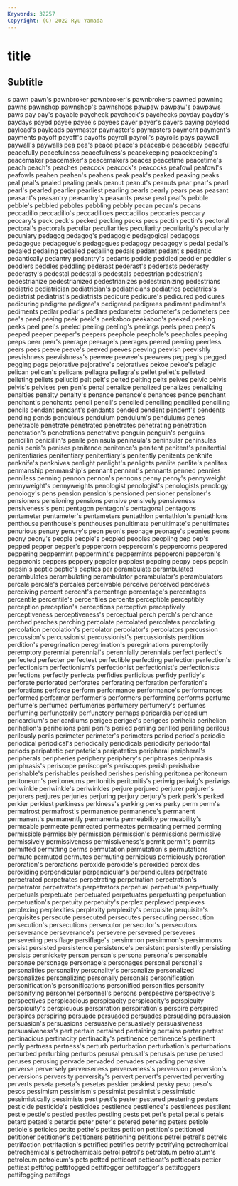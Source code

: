 ```yaml
---
Keywords: 32257
Copyright: (C) 2022 Ryu Yamada
---
```



# title

## Subtitle
s pawn pawn's pawnbroker pawnbroker's pawnbrokers
pawned pawning pawns pawnshop pawnshop's pawnshops pawpaw pawpaw's pawpaws paws
pay pay's payable paycheck paycheck's paychecks payday payday's paydays payed
payee payee's payees payer payer's payers paying payload payload's payloads
paymaster paymaster's paymasters payment payment's payments payoff payoff's payoffs payroll
payroll's payrolls pays paywall paywall's paywalls pea pea's peace peace's
peaceable peaceably peaceful peacefully peacefulness peacefulness's peacekeeping peacekeeping's peacemaker peacemaker's
peacemakers peaces peacetime peacetime's peach peach's peaches peacock peacock's peacocks
peafowl peafowl's peafowls peahen peahen's peahens peak peak's peaked peaking
peaks peal peal's pealed pealing peals peanut peanut's peanuts pear
pear's pearl pearl's pearled pearlier pearliest pearling pearls pearly pears
peas peasant peasant's peasantry peasantry's peasants pease peat peat's pebble
pebble's pebbled pebbles pebbling pebbly pecan pecan's pecans peccadillo peccadillo's
peccadilloes peccadillos peccaries peccary peccary's peck peck's pecked pecking pecks
pecs pectin pectin's pectoral pectoral's pectorals peculiar peculiarities peculiarity peculiarity's
peculiarly pecuniary pedagog pedagog's pedagogic pedagogical pedagogs pedagogue pedagogue's pedagogues
pedagogy pedagogy's pedal pedal's pedaled pedaling pedalled pedalling pedals pedant
pedant's pedantic pedantically pedantry pedantry's pedants peddle peddled peddler peddler's
peddlers peddles peddling pederast pederast's pederasts pederasty pederasty's pedestal pedestal's
pedestals pedestrian pedestrian's pedestrianize pedestrianized pedestrianizes pedestrianizing pedestrians pediatric pediatrician
pediatrician's pediatricians pediatrics pediatrics's pediatrist pediatrist's pediatrists pedicure pedicure's pedicured
pedicures pedicuring pedigree pedigree's pedigreed pedigrees pediment pediment's pediments pedlar
pedlar's pedlars pedometer pedometer's pedometers pee pee's peed peeing peek
peek's peekaboo peekaboo's peeked peeking peeks peel peel's peeled peeling
peeling's peelings peels peep peep's peeped peeper peeper's peepers peephole
peephole's peepholes peeping peeps peer peer's peerage peerage's peerages peered
peering peerless peers pees peeve peeve's peeved peeves peeving peevish
peevishly peevishness peevishness's peewee peewee's peewees peg peg's pegged pegging
pegs pejorative pejorative's pejoratives pekoe pekoe's pelagic pelican pelican's pelicans
pellagra pellagra's pellet pellet's pelleted pelleting pellets pellucid pelt pelt's
pelted pelting pelts pelves pelvic pelvis pelvis's pelvises pen pen's
penal penalize penalized penalizes penalizing penalties penalty penalty's penance penance's
penances pence penchant penchant's penchants pencil pencil's penciled penciling pencilled
pencilling pencils pendant pendant's pendants pended pendent pendent's pendents pending
pends pendulous pendulum pendulum's pendulums penes penetrable penetrate penetrated penetrates
penetrating penetration penetration's penetrations penetrative penguin penguin's penguins penicillin penicillin's
penile peninsula peninsula's peninsular peninsulas penis penis's penises penitence penitence's
penitent penitent's penitential penitentiaries penitentiary penitentiary's penitently penitents penknife penknife's
penknives penlight penlight's penlights penlite penlite's penlites penmanship penmanship's pennant
pennant's pennants penned pennies penniless penning pennon pennon's pennons penny
penny's pennyweight pennyweight's pennyweights penologist penologist's penologists penology penology's pens
pension pension's pensioned pensioner pensioner's pensioners pensioning pensions pensive pensively
pensiveness pensiveness's pent pentagon pentagon's pentagonal pentagons pentameter pentameter's pentameters
pentathlon pentathlon's pentathlons penthouse penthouse's penthouses penultimate penultimate's penultimates penurious
penury penury's peon peon's peonage peonage's peonies peons peony peony's
people people's peopled peoples peopling pep pep's pepped pepper pepper's
peppercorn peppercorn's peppercorns peppered peppering peppermint peppermint's peppermints pepperoni pepperoni's
pepperonis peppers peppery peppier peppiest pepping peppy peps pepsin pepsin's
peptic peptic's peptics per perambulate perambulated perambulates perambulating perambulator perambulator's
perambulators percale percale's percales perceivable perceive perceived perceives perceiving percent
percent's percentage percentage's percentages percentile percentile's percentiles percents perceptible perceptibly
perception perception's perceptions perceptive perceptively perceptiveness perceptiveness's perceptual perch perch's
perchance perched perches perching percolate percolated percolates percolating percolation percolation's
percolator percolator's percolators percussion percussion's percussionist percussionist's percussionists perdition perdition's
peregrination peregrination's peregrinations peremptorily peremptory perennial perennial's perennially perennials perfect
perfect's perfected perfecter perfectest perfectible perfecting perfection perfection's perfectionism perfectionism's
perfectionist perfectionist's perfectionists perfections perfectly perfects perfidies perfidious perfidy perfidy's
perforate perforated perforates perforating perforation perforation's perforations perforce perform performance
performance's performances performed performer performer's performers performing performs perfume perfume's
perfumed perfumeries perfumery perfumery's perfumes perfuming perfunctorily perfunctory perhaps pericardia
pericardium pericardium's pericardiums perigee perigee's perigees perihelia perihelion perihelion's perihelions
peril peril's periled periling perilled perilling perilous perilously perils perimeter
perimeter's perimeters period period's periodic periodical periodical's periodically periodicals periodicity
periodontal periods peripatetic peripatetic's peripatetics peripheral peripheral's peripherals peripheries periphery
periphery's periphrases periphrasis periphrasis's periscope periscope's periscopes perish perishable perishable's
perishables perished perishes perishing peritonea peritoneum peritoneum's peritoneums peritonitis peritonitis's
periwig periwig's periwigs periwinkle periwinkle's periwinkles perjure perjured perjurer perjurer's
perjurers perjures perjuries perjuring perjury perjury's perk perk's perked perkier
perkiest perkiness perkiness's perking perks perky perm perm's permafrost permafrost's
permanence permanence's permanent permanent's permanently permanents permeability permeability's permeable permeate
permeated permeates permeating permed perming permissible permissibly permission permission's permissions
permissive permissively permissiveness permissiveness's permit permit's permits permitted permitting perms
permutation permutation's permutations permute permuted permutes permuting pernicious perniciously peroration
peroration's perorations peroxide peroxide's peroxided peroxides peroxiding perpendicular perpendicular's perpendiculars
perpetrate perpetrated perpetrates perpetrating perpetration perpetration's perpetrator perpetrator's perpetrators perpetual
perpetual's perpetually perpetuals perpetuate perpetuated perpetuates perpetuating perpetuation perpetuation's perpetuity
perpetuity's perplex perplexed perplexes perplexing perplexities perplexity perplexity's perquisite perquisite's
perquisites persecute persecuted persecutes persecuting persecution persecution's persecutions persecutor persecutor's
persecutors perseverance perseverance's persevere persevered perseveres persevering persiflage persiflage's persimmon
persimmon's persimmons persist persisted persistence persistence's persistent persistently persisting persists
persnickety person person's persona persona's personable personae personage personage's personages
personal personal's personalities personality personality's personalize personalized personalizes personalizing personally
personals personification personification's personifications personified personifies personify personifying personnel personnel's
persons perspective perspective's perspectives perspicacious perspicacity perspicacity's perspicuity perspicuity's perspicuous
perspiration perspiration's perspire perspired perspires perspiring persuade persuaded persuades persuading
persuasion persuasion's persuasions persuasive persuasively persuasiveness persuasiveness's pert pertain pertained
pertaining pertains perter pertest pertinacious pertinacity pertinacity's pertinence pertinence's pertinent
pertly pertness pertness's perturb perturbation perturbation's perturbations perturbed perturbing perturbs
perusal perusal's perusals peruse perused peruses perusing pervade pervaded pervades
pervading pervasive perverse perversely perverseness perverseness's perversion perversion's perversions perversity
perversity's pervert pervert's perverted perverting perverts peseta peseta's pesetas peskier
peskiest pesky peso peso's pesos pessimism pessimism's pessimist pessimist's pessimistic
pessimistically pessimists pest pest's pester pestered pestering pesters pesticide pesticide's
pesticides pestilence pestilence's pestilences pestilent pestle pestle's pestled pestles pestling
pests pet pet's petal petal's petals petard petard's petards peter
peter's petered petering peters petiole petiole's petioles petite petite's petites
petition petition's petitioned petitioner petitioner's petitioners petitioning petitions petrel petrel's
petrels petrifaction petrifaction's petrified petrifies petrify petrifying petrochemical petrochemical's petrochemicals
petrol petrol's petrolatum petrolatum's petroleum petroleum's pets petted petticoat petticoat's
petticoats pettier pettiest pettifog pettifogged pettifogger pettifogger's pettifoggers pettifogging pettifogs
